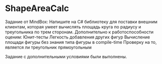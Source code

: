 # ShapeAreaCalc
Задание от MindBox:
Напишите на C# библиотеку для поставки внешним клиентам, которая умеет вычислять площадь круга по радиусу и треугольника по трем сторонам. 
Дополнительно к работоспособности оценим:
 Юнит-тесты
 Легкость добавления других фигур
 Вычисление площади фигуры без знания типа фигуры в compile-time
 Проверку на то, является ли треугольник прямоугольным
 
 Задание с дополнительными условиями были выполнены.
 

